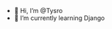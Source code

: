 - 👋 Hi, I’m @Tysro
- 🌱 I’m currently learning Django


<!---
Tysro/Tysro is a ✨ special ✨ repository because its `README.md` (this file) appears on your GitHub profile.
You can click the Preview link to take a look at your changes.
--->
